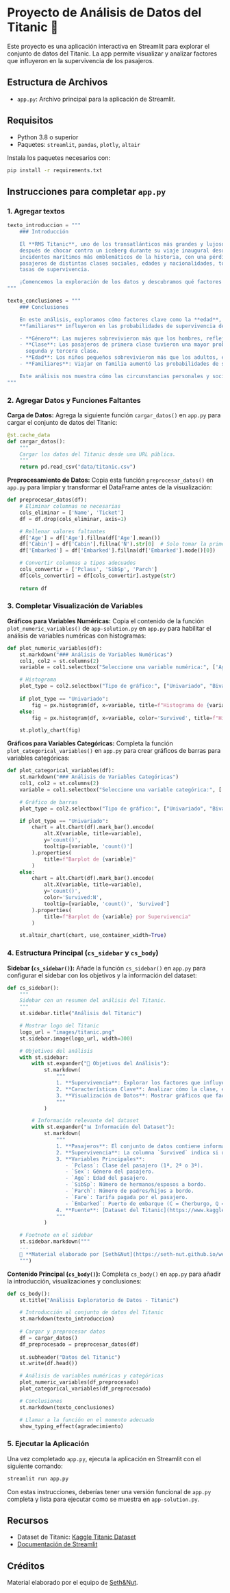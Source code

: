 # Proyecto de Análisis de Datos del Titanic 🚢

Este proyecto es una aplicación interactiva en Streamlit para explorar el conjunto de datos del Titanic. La app permite visualizar y analizar factores que influyeron en la supervivencia de los pasajeros.

## Estructura de Archivos

- `app.py`: Archivo principal para la aplicación de Streamlit. 

## Requisitos

- Python 3.8 o superior
- Paquetes: `streamlit`, `pandas`, `plotly`, `altair`

Instala los paquetes necesarios con:

```bash
pip install -r requirements.txt
```

## Instrucciones para completar `app.py`

### 1. **Agregar textos**

```python
texto_introduccion = """
    ### Introducción 

    El **RMS Titanic**, uno de los transatlánticos más grandes y lujosos de su época, se hundió     trágicamente el 15 de abril de 1912,
    después de chocar contra un iceberg durante su viaje inaugural desde Southampton a Nueva York.  Este desastre es uno de los 
    incidentes marítimos más emblemáticos de la historia, con una pérdida significativa de vidas.   A bordo del Titanic, se encontraban 
    pasajeros de distintas clases sociales, edades y nacionalidades, todos enfrentándose a las  mismas adversidades pero con diferentes 
    tasas de supervivencia.

    ¡Comencemos la exploración de los datos y descubramos qué factores influyeron en la     supervivencia a bordo del Titanic!
"""

texto_conclusiones = """
    ### Conclusiones

    En este análisis, exploramos cómo factores clave como la **edad**, el **género**, la **clase**  y el hecho de viajar con 
    **familiares** influyeron en las probabilidades de supervivencia de los pasajeros del Titanic:

    - **Género**: Las mujeres sobrevivieron más que los hombres, reflejando la política de  "mujeres y niños primero".
    - **Clase**: Los pasajeros de primera clase tuvieron una mayor probabilidad de supervivencia    en comparación con los de 
      segunda y tercera clase.
    - **Edad**: Los niños pequeños sobrevivieron más que los adultos, especialmente si viajaban     con familiares.
    - **Familiares**: Viajar en familia aumentó las probabilidades de supervivencia, posiblemente   debido al apoyo mutuo.

    Este análisis nos muestra cómo las circunstancias personales y sociales influyeron en el    destino de los pasajeros del Titanic. 
"""
```

### 2. **Agregar Datos y Funciones Faltantes**

   **Carga de Datos:**
   Agrega la siguiente función `cargar_datos()` en `app.py` para cargar el conjunto de datos del Titanic:

   ```python
   @st.cache_data
   def cargar_datos():
       """
       Cargar los datos del Titanic desde una URL pública.
       """
       return pd.read_csv("data/titanic.csv")
   ```

   **Preprocesamiento de Datos:**
   Copia esta función `preprocesar_datos()` en `app.py` para limpiar y transformar el DataFrame antes de la visualización:

   ```python
   def preprocesar_datos(df):
       # Eliminar columnas no necesarias
       cols_eliminar = ['Name', 'Ticket']
       df = df.drop(cols_eliminar, axis=1)

       # Rellenar valores faltantes
       df['Age'] = df['Age'].fillna(df['Age'].mean())
       df['Cabin'] = df['Cabin'].fillna('N').str[0]  # Solo tomar la primera letra de 'Cabin'
       df['Embarked'] = df['Embarked'].fillna(df['Embarked'].mode()[0])

       # Convertir columnas a tipos adecuados
       cols_convertir = ['Pclass', 'SibSp', 'Parch']
       df[cols_convertir] = df[cols_convertir].astype(str)
       
       return df
   ```

### 3. **Completar Visualización de Variables**

   **Gráficos para Variables Numéricas:**
   Copia el contenido de la función `plot_numeric_variables()` de `app-solution.py` en `app.py` para habilitar el análisis de variables numéricas con histogramas:

   ```python
   def plot_numeric_variables(df):
       st.markdown("### Análisis de Variables Numéricas")
       col1, col2 = st.columns(2)
       variable = col1.selectbox("Seleccione una variable numérica:", ['Age', 'Fare'], key="numeric_var_select")

       # Histograma
       plot_type = col2.selectbox("Tipo de gráfico:", ["Univariado", "Bivariado"], key="numeric_plot_type")
       
       if plot_type == "Univariado":
           fig = px.histogram(df, x=variable, title=f"Histograma de {variable}")
       else:
           fig = px.histogram(df, x=variable, color='Survived', title=f"Histograma de {variable} por Supervivencia")

       st.plotly_chart(fig)
   ```

   **Gráficos para Variables Categóricas:**
   Completa la función `plot_categorical_variables()` en `app.py` para crear gráficos de barras para variables categóricas:

   ```python
   def plot_categorical_variables(df):
       st.markdown("### Análisis de Variables Categóricas")
       col1, col2 = st.columns(2)
       variable = col1.selectbox("Seleccione una variable categórica:", ['Pclass', 'Sex', 'SibSp', 'Embarked'], key="categorical_var_select")

       # Gráfico de barras
       plot_type = col2.selectbox("Tipo de gráfico:", ["Univariado", "Bivariado"], key="categorical_plot_type")

       if plot_type == "Univariado":
           chart = alt.Chart(df).mark_bar().encode(
               alt.X(variable, title=variable),
               y='count()',
               tooltip=[variable, 'count()']
           ).properties(
               title=f"Barplot de {variable}"
           )
       else:
           chart = alt.Chart(df).mark_bar().encode(
               alt.X(variable, title=variable),
               y='count()',
               color='Survived:N',
               tooltip=[variable, 'count()', 'Survived']
           ).properties(
               title=f"Barplot de {variable} por Supervivencia"
           )

       st.altair_chart(chart, use_container_width=True)
   ```

### 4. **Estructura Principal (`cs_sidebar` y `cs_body`)**

   **Sidebar (`cs_sidebar()`):**
   Añade la función `cs_sidebar()` en `app.py` para configurar el sidebar con los objetivos y la información del dataset:

   ```python
   def cs_sidebar():
       """
       Sidebar con un resumen del análisis del Titanic.
       """
       st.sidebar.title("Análisis del Titanic")

       # Mostrar logo del Titanic
       logo_url = "images/titanic.png"
       st.sidebar.image(logo_url, width=300)

       # Objetivos del análisis
       with st.sidebar:
           with st.expander("🎯 Objetivos del Análisis"):
               st.markdown(
                   """
                   1. **Supervivencia**: Explorar los factores que influyeron en la supervivencia de los pasajeros.
                   2. **Características Clave**: Analizar cómo la clase, el género y la edad afectan las probabilidades de supervivencia.
                   3. **Visualización de Datos**: Mostrar gráficos que faciliten la comprensión de los resultados.
                   """
               )

           # Información relevante del dataset
           with st.expander("📊 Información del Dataset"):
               st.markdown(
                   """
                   1. **Pasajeros**: El conjunto de datos contiene información sobre 891 pasajeros del Titanic.
                   2. **Supervivencia**: La columna `Survived` indica si un pasajero sobrevivió o no (1: sobrevivió, 0: no sobrevivió).
                   3. **Variables Principales**:
                      - `Pclass`: Clase del pasajero (1ª, 2ª o 3ª).
                      - `Sex`: Género del pasajero.
                      - `Age`: Edad del pasajero.
                      - `SibSp`: Número de hermanos/esposos a bordo.
                      - `Parch`: Número de padres/hijos a bordo.
                      - `Fare`: Tarifa pagada por el pasajero.
                      - `Embarked`: Puerto de embarque (C = Cherburgo, Q = Queenstown, S = Southampton).
                   4. **Fuente**: [Dataset del Titanic](https://www.kaggle.com/c/titanic/data)
                   """
               )

       # Footnote en el sidebar
       st.sidebar.markdown("""
       ---
       📄 **Material elaborado por [Seth&Nut](https://seth-nut.github.io/website/)**.
       """)
   ```

   **Contenido Principal (`cs_body()`):**
   Completa `cs_body()` en `app.py` para añadir la introducción, visualizaciones y conclusiones:

   ```python
   def cs_body():
       st.title("Análisis Exploratorio de Datos - Titanic")

       # Introducción al conjunto de datos del Titanic
       st.markdown(texto_introduccion)
       
       # Cargar y preprocesar datos
       df = cargar_datos()
       df_preprocesado = preprocesar_datos(df)
       
       st.subheader("Datos del Titanic")
       st.write(df.head())

       # Análisis de variables numéricas y categóricas
       plot_numeric_variables(df_preprocesado)
       plot_categorical_variables(df_preprocesado)

       # Conclusiones
       st.markdown(texto_conclusiones)

       # Llamar a la función en el momento adecuado
       show_typing_effect(agradecimiento)
   ```

### 5. **Ejecutar la Aplicación**
   Una vez completado `app.py`, ejecuta la aplicación en Streamlit con el siguiente comando:

   ```bash
   streamlit run app.py
   ```

Con estas instrucciones, deberías tener una versión funcional de `app.py` completa y lista para ejecutar como se muestra en `app-solution.py`.

## Recursos

- Dataset de Titanic: [Kaggle Titanic Dataset](https://www.kaggle.com/c/titanic/data)
- [Documentación de Streamlit](https://docs.streamlit.io/)

## Créditos

Material elaborado por el equipo de [Seth&Nut](https://seth-nut.github.io/website/).
